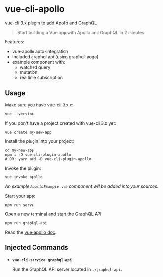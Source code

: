 # vue-cli-apollo

vue-cli 3.x plugin to add Apollo and GraphQL

> Start building a Vue app with Apollo and GraphQL in 2 minutes

Features:

- vue-apollo auto-integration
- included graphql api (using graphql-yoga)
- example component with:
  - watched query
  - mutation
  - realtime subscription

## Usage

Make sure you have vue-cli 3.x.x:

```
vue --version
```

If you don't have a project created with vue-cli 3.x yet:

```
vue create my-new-app
```

Install the plugin into your project:

```
cd my-new-app
npm i -D vue-cli-plugin-apollo
# OR: yarn add -D vue-cli-plugin-apollo
```

Invoke the plugin:

```
vue invoke apollo
```

*An example `ApolloExample.vue` component will be added into your sources.*

Start your app:

```
npm run serve
```

Open a new terminal and start the GraphQL API:

```
npm run graphql-api
```

Read the [vue-apollo doc](https://github.com/Akryum/vue-apollo).

## Injected Commands

- **`vue-cli-service graphql-api`**

  Run the GraphQL API server located in `./graphql-api`.
